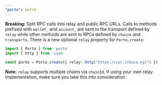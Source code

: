 ```yaml
---
"porto": patch
---
```


**Breaking:** Split RPC calls into relay and public RPC URLs. Calls to methods prefixed with `wallet_` and `account_` are sent to the transport defined by `relay` while other methods are sent to RPCs defined by `chains` and `transports`. There is a new optional `relay` property for `Porto.create`:

```ts
import { Porto } from 'porto'
import { http } from 'viem'
 
const porto = Porto.create({ relay: http("https://rpc.ithaca.xyz") })
```

**Note:** `relay` supports multiple chains via `chainId`. If using your own relay implementation, make sure you take this into consideration.
